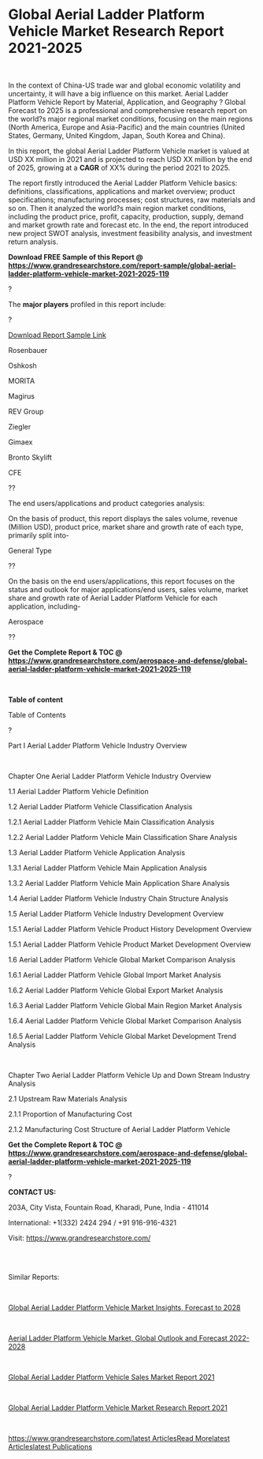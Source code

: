 <h1>Global Aerial Ladder Platform Vehicle Market Research Report 2021-2025</h1><br/><p>In the context of China-US trade war and global economic volatility and uncertainty, it will have a big influence on this market. Aerial Ladder Platform Vehicle Report by Material, Application, and Geography ? Global Forecast to 2025 is a professional and comprehensive research report on the world?s major regional market conditions, focusing on the main regions (North America, Europe and Asia-Pacific) and the main countries (United States, Germany, United Kingdom, Japan, South Korea and China).</p>
 
 
 
 <p>In this report, the global Aerial Ladder Platform Vehicle market is valued at USD XX million in 2021 and is projected to reach USD XX million by the end of 2025, growing at a <strong>CAGR</strong> of XX% during the period 2021 to 2025.</p>
 
 
 
 <p>The report firstly introduced the Aerial Ladder Platform Vehicle basics: definitions, classifications, applications and market overview; product specifications; manufacturing processes; cost structures, raw materials and so on. Then it analyzed the world?s main region market conditions, including the product price, profit, capacity, production, supply, demand and market growth rate and forecast etc. In the end, the report introduced new project SWOT analysis, investment feasibility analysis, and investment return analysis.</p>
 
 
 
 <div><b>Download FREE Sample of this Report @ <a href="https://www.grandresearchstore.com/report-sample/global-aerial-ladder-platform-vehicle-market-2021-2025-119">https://www.grandresearchstore.com/report-sample/global-aerial-ladder-platform-vehicle-market-2021-2025-119</a></b></div>
 
 
 
 <p>? </p>
 
 
 
 <p>The <strong>major players</strong> profiled in this report include:</p>
 
 
 
 <p>? </p>
 
 
 
 <p><a href="https://www.grandresearchstore.com/mr-admin/report-sample/global-aerial-ladder-platform-vehicle-market-2021-2025-119">Download Report Sample Link</a></p>
 
 
 
 <p>Rosenbauer</p>
 
 
 
 <p>Oshkosh</p>
 
 
 
 <p>MORITA</p>
 
 
 
 <p>Magirus</p>
 
 
 
 <p>REV Group</p>
 
 
 
 <p>Ziegler</p>
 
 
 
 <p>Gimaex</p>
 
 
 
 <p>Bronto Skylift</p>
 
 
 
 <p>CFE</p>
 
 
 
 <p>??</p>
 
 
 
 <p>The end users/applications and product categories analysis:</p>
 
 
 
 <p>On the basis of product, this report displays the sales volume, revenue (Million USD), product price, market share and growth rate of each type, primarily split into-</p>
 
 
 
 <p>General Type</p>
 
 
 
 <p>??</p>
 
 
 
 <p>On the basis on the end users/applications, this report focuses on the status and outlook for major applications/end users, sales volume, market share and growth rate of Aerial Ladder Platform Vehicle for each application, including-</p>
 
 
 
 <p>Aerospace</p>
 
 
 
 <p>??</p>
 
 
 
 <div><b>Get the Complete Report & TOC @ <a href="https://www.grandresearchstore.com/aerospace-and-defense/global-aerial-ladder-platform-vehicle-market-2021-2025-119">https://www.grandresearchstore.com/aerospace-and-defense/global-aerial-ladder-platform-vehicle-market-2021-2025-119</a></b></div>
 
 
 
 <p><br />
 
 <b>Table of content</b></p>
 
 
 
 <p>Table of Contents<br />
 
 ?<br />
 
 Part I Aerial Ladder Platform Vehicle Industry Overview<br />
 
 <br />
 
 Chapter One Aerial Ladder Platform Vehicle Industry Overview<br />
 
 1.1 Aerial Ladder Platform Vehicle Definition<br />
 
 1.2 Aerial Ladder Platform Vehicle Classification Analysis<br />
 
 1.2.1 Aerial Ladder Platform Vehicle Main Classification Analysis<br />
 
 1.2.2 Aerial Ladder Platform Vehicle Main Classification Share Analysis<br />
 
 1.3 Aerial Ladder Platform Vehicle Application Analysis<br />
 
 1.3.1 Aerial Ladder Platform Vehicle Main Application Analysis<br />
 
 1.3.2 Aerial Ladder Platform Vehicle Main Application Share Analysis<br />
 
 1.4 Aerial Ladder Platform Vehicle Industry Chain Structure Analysis<br />
 
 1.5 Aerial Ladder Platform Vehicle Industry Development Overview<br />
 
 1.5.1 Aerial Ladder Platform Vehicle Product History Development Overview<br />
 
 1.5.1 Aerial Ladder Platform Vehicle Product Market Development Overview<br />
 
 1.6 Aerial Ladder Platform Vehicle Global Market Comparison Analysis<br />
 
 1.6.1 Aerial Ladder Platform Vehicle Global Import Market Analysis<br />
 
 1.6.2 Aerial Ladder Platform Vehicle Global Export Market Analysis<br />
 
 1.6.3 Aerial Ladder Platform Vehicle Global Main Region Market Analysis<br />
 
 1.6.4 Aerial Ladder Platform Vehicle Global Market Comparison Analysis<br />
 
 1.6.5 Aerial Ladder Platform Vehicle Global Market Development Trend Analysis<br />
 
 <br />
 
 Chapter Two Aerial Ladder Platform Vehicle Up and Down Stream Industry Analysis<br />
 
 2.1 Upstream Raw Materials Analysis<br />
 
 2.1.1 Proportion of Manufacturing Cost<br />
 
 2.1.2 Manufacturing Cost Structure of Aerial Ladder Platform Vehicle</p>
 
 
 
 <div><b>Get the Complete Report & TOC @ <a href="https://www.grandresearchstore.com/aerospace-and-defense/global-aerial-ladder-platform-vehicle-market-2021-2025-119">https://www.grandresearchstore.com/aerospace-and-defense/global-aerial-ladder-platform-vehicle-market-2021-2025-119</a></b></div>
 
 
 
 <p>? </p>
 
 
 
 <p><b>CONTACT US:</b><br />
 
 203A, City Vista, Fountain Road, Kharadi, Pune, India - 411014<br />
 
 International: +1(332) 2424 294 / +91 916-916-4321<br />
 
 Visit: <a href="https://www.grandresearchstore.com/">https://www.grandresearchstore.com/</a><br />
 
 <br />
 
 <br />
 
 Similar Reports:<br />
 
 <br />
 
 <a href="https://www.grandresearchstore.com/automotive-and-transportation/global-aerial-ladder-platform-vehicle-2028-309">Global Aerial Ladder Platform Vehicle Market Insights, Forecast to 2028</a><br />
 
 <br />
 
 <a href="https://www.grandresearchstore.com/automotive-and-transportation/global-aerial-ladder-platform-vehicle-forecast-2022-2028-941">Aerial Ladder Platform Vehicle Market, Global Outlook and Forecast 2022-2028</a><br />
 
 <br />
 
 <a href="https://www.grandresearchstore.com/automotive-and-transportation/global-aerial-ladder-platform-vehicle-2021-730">Global Aerial Ladder Platform Vehicle Sales Market Report 2021</a><br />
 
 <br />
 
 <a href="https://www.grandresearchstore.com/automotive-and-transportation/global-aerial-ladder-platform-vehicle-2021-684">Global Aerial Ladder Platform Vehicle Market Research Report 2021</a><br />
 
 <br />
 
 <a href="https://gyeongbokgung.com">https://www.grandresearchstore.com/</a><a href="https://hallyeomaritime.com">latest Articles</a><a href="https://jingwansa.com">Read More</a><a href="https://nguoiviet.jp/">latest Articles</a><a href="https://www.intelmarketresearch.com/">latest Publications</a></p>
